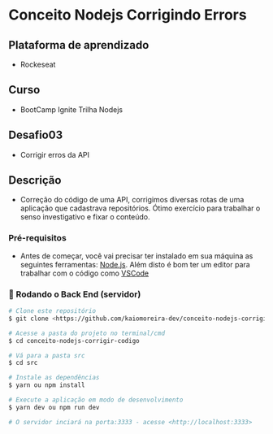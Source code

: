 # Conceito Nodejs Corrigindo Errors

## Plataforma de aprendizado
* Rockeseat

## Curso
* BootCamp Ignite Trilha Nodejs

## Desafio03
* Corrigir erros da API

## Descrição
* Correção do código de uma API, corrigimos diversas rotas de uma aplicação que cadastrava repositórios. Ótimo exercício para trabalhar o senso investigativo e fixar o conteúdo.

### Pré-requisitos

* Antes de começar, você vai precisar ter instalado em sua máquina as seguintes ferramentas:
[Node.js](https://nodejs.org/en/). 
Além disto é bom ter um editor para trabalhar com o código como [VSCode](https://code.visualstudio.com/)

### 🎲 Rodando o Back End (servidor)

```bash
# Clone este repositório
$ git clone <https://github.com/kaiomoreira-dev/conceito-nodejs-corrigir-codigo.git>

# Acesse a pasta do projeto no terminal/cmd
$ cd conceito-nodejs-corrigir-codigo

# Vá para a pasta src
$ cd src

# Instale as dependências
$ yarn ou npm install

# Execute a aplicação em modo de desenvolvimento
$ yarn dev ou npm run dev

# O servidor inciará na porta:3333 - acesse <http://localhost:3333>
```





